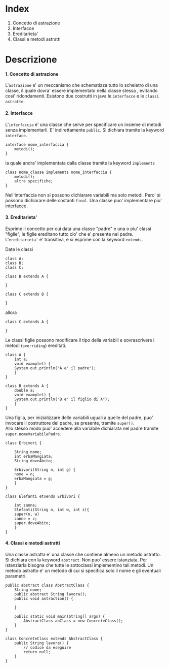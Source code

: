 # Index
1. Concetto di astrazione
2. Interfacce
3. Ereditarieta'
4. Classi e metodi astratti

# Descrizione

#### 1. Concetto di astrazione
L'`astrazione` e' un meccanismo che schematizza tutto lo scheletro di una classe, il quale dovra' essere implementato nella classe stessa , evitando cosi' ridondamenti. Esistono due costrutti in java le `interfacce` e le `classi astratte`.

#### 2. Interfacce
L'`interfaccia` e' una classe che serve per specificare un insieme di metodi senza implementarli. E' indirettamente `public`. Si dichiara tramite la keyword `interface`.

```
interface nome_interfaccia {
	metodi();
}	
```
la quale andra' implementata dalla classe tramite la keyword `implements` 

```
class nome_classe implements nome_interfaccia {
	metodi();
	altre specifiche;
}
```
Nell'interfaccia non si possono dichiarare variabili ma solo metodi. Pero' si possono dichiarare delle costanti `final`.
Una classe puo' implementare piu' interfacce.
	
#### 3. Ereditarieta'
Esprime il concetto per cui data una classe "padre" e una o piu' classi "figlie", le figlie ereditano tutto cio' che e' presente nel padre. L'`ereditarieta'` e' transitiva, e si esprime con la keyword `extends`.

Date le classi 

```
class A;
class B;
class C;

class B extends A {

}

class C extends B {

}

```

allora 

```
class C extends A {

}
```
Le classi figlie possono modificare il tipo della variabili e sovrascrivere i metodi (`overriding`) ereditati.

```
class A {
	int a;
	void example() {
	System.out.println("A e' il padre");
	}
}

class B extends A {
	double a;
	void example() {
	System.out.println("B e' il figlio di A");
	}
}
```
Una figlia, per inizializzare delle variabili uguali a quelle del padre, puo' invocare il costruttore del padre, se presente, tramite `super()`.</br>
Allo stesso modo puo' accedere alla variabile dichiarata nel padre tramite `super.nomeVariabilePadre`.

```
class Erbivori {
	
	String nome; 
	int erbaMangiata;
	String doveAbito;
	
	Erbivori(String n, int g) {
	nome = n;
	erbaMangiata = g;
	}
}

class Elefanti etxends Erbivori {
	
	int zanne;	
	Elefanti(String n, int w, int z){
	super(n, w)
	zanne = z;
	super.doveAbito;
	}
}
````

#### 4. Classi e metodi astratti
Una classe astratta e' una classe che contiene almeno un metodo astratto. Si dichiara con la keyword `abstract`. Non puo' essere istanziata. Per istanziarla bisogna che tutte le sottoclassi implementino tali metodi.
Un metodo astratto e' un metodo di cui si specifica solo il nome e gli eventuali parametri.

```
public abstract class AbstractClass {
	String nome;
	public abstract String lavora();
	public void astraction() {

	}
	
	public static void main(String[] args) {
		AbstractClass abClass = new ConcreteClass();
	}
}

class ConcreteClass extends AbstractClass {
	public String lavora() {
		// codice da eseguire
		return null;
	}
}
	
